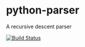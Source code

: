 # python-parser
A recursive descent parser

[![Build Status](https://travis-ci.org/qweeze/python-parser.svg?branch=master)](https://travis-ci.org/qweeze/python-parser)
